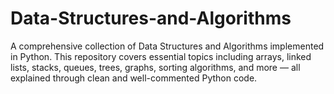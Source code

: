 # Data-Structures-and-Algorithms
A comprehensive collection of Data Structures and Algorithms implemented in Python. This repository covers essential topics including arrays, linked lists, stacks, queues, trees, graphs, sorting algorithms, and more — all explained through clean and well-commented Python code.
